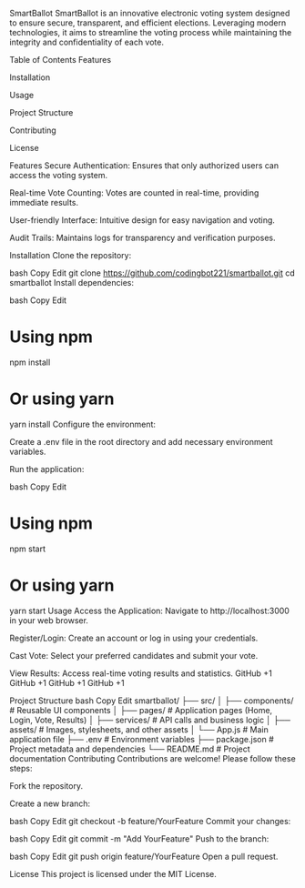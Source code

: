 SmartBallot
SmartBallot is an innovative electronic voting system designed to ensure secure, transparent, and efficient elections. Leveraging modern technologies, it aims to streamline the voting process while maintaining the integrity and confidentiality of each vote.

Table of Contents
Features

Installation

Usage

Project Structure

Contributing

License

Features
Secure Authentication: Ensures that only authorized users can access the voting system.

Real-time Vote Counting: Votes are counted in real-time, providing immediate results.

User-friendly Interface: Intuitive design for easy navigation and voting.

Audit Trails: Maintains logs for transparency and verification purposes.

Installation
Clone the repository:

bash
Copy
Edit
git clone https://github.com/codingbot221/smartballot.git
cd smartballot
Install dependencies:

bash
Copy
Edit
# Using npm
npm install

# Or using yarn
yarn install
Configure the environment:

Create a .env file in the root directory and add necessary environment variables.

Run the application:

bash
Copy
Edit
# Using npm
npm start

# Or using yarn
yarn start
Usage
Access the Application: Navigate to http://localhost:3000 in your web browser.

Register/Login: Create an account or log in using your credentials.

Cast Vote: Select your preferred candidates and submit your vote.

View Results: Access real-time voting results and statistics.
GitHub
+1
GitHub
+1
GitHub
+1
GitHub
+1

Project Structure
bash
Copy
Edit
smartballot/
├── src/
│   ├── components/        # Reusable UI components
│   ├── pages/             # Application pages (Home, Login, Vote, Results)
│   ├── services/          # API calls and business logic
│   ├── assets/            # Images, stylesheets, and other assets
│   └── App.js             # Main application file
├── .env                   # Environment variables
├── package.json           # Project metadata and dependencies
└── README.md              # Project documentation
Contributing
Contributions are welcome! Please follow these steps:

Fork the repository.

Create a new branch:

bash
Copy
Edit
git checkout -b feature/YourFeature
Commit your changes:

bash
Copy
Edit
git commit -m "Add YourFeature"
Push to the branch:

bash
Copy
Edit
git push origin feature/YourFeature
Open a pull request.

License
This project is licensed under the MIT License.

